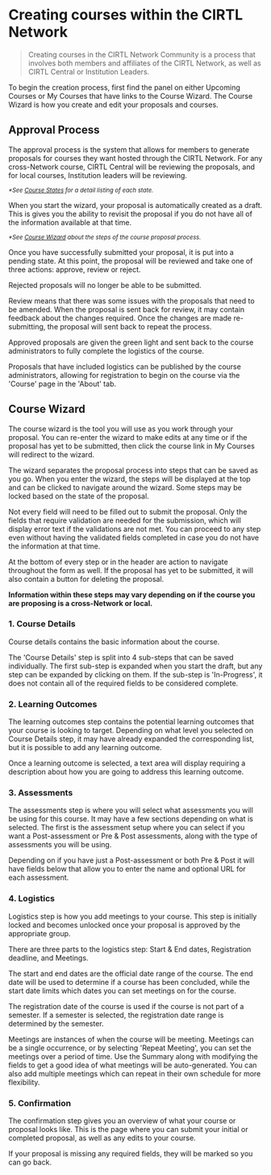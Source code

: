 # Creating courses within the CIRTL Network

> Creating courses in the CIRTL Network Community is a process that involves both members and affiliates of the CIRTL Network, as well as CIRTL Central or Institution Leaders.

To begin the creation process, first find the panel on either Upcoming Courses or My Courses that have links to the Course Wizard. The Course Wizard is how you create and edit your proposals and courses.

## Approval Process
The approval process is the system that allows for members to generate proposals for courses they want hosted through the CIRTL Network. For any cross-Network course, CIRTL Central will be reviewing the proposals, and for local courses, Institution leaders will be reviewing. 

<small>_*See [Course States](/1.0.0/references/course-states) for a detail listing of each state._</small>

When you start the wizard, your proposal is automatically created as a draft. This is gives you the ability to revisit the proposal if you do not have all of the information available at that time. 

<small>_*See [Course Wizard](#course-wizard) about the steps of the course proposal process._</small>

Once you have successfully submitted your proposal, it is put into a pending state. At this point, the proposal will be reviewed and take one of three actions: approve, review or reject.

Rejected proposals will no longer be able to be submitted.

Review means that there was some issues with the proposals that need to be amended. When the proposal is sent back for review, it may contain feedback about the changes required. Once the changes are made re-submitting, the proposal will sent back to repeat the process.

Approved proposals are given the green light and sent back to the course administrators to fully complete the logistics of the course. 

Proposals that have included logistics can be published by the course administrators, allowing for registration to begin on the course via the 'Course' page in the 'About' tab.

## Course Wizard

The course wizard is the tool you will use as you work through your proposal. You can re-enter the wizard to make edits at any time or if the proposal has yet to be submitted, then click the course link in My Courses will redirect to the wizard.

The wizard separates the proposal process into steps that can be saved as you go. When you enter the wizard, the steps will be displayed at the top and can be clicked to navigate around the wizard. Some steps may be locked based on the state of the proposal.

Not every field will need to be filled out to submit the proposal. Only the fields that require validation are needed for the submission, which will display error text if the validations are not met. You can proceed to any step even without having the validated fields completed in case you do not have the information at that time.

At the bottom of every step or in the header are action to navigate throughout the form as well. If the proposal has yet to be submitted, it will also contain a button for deleting the proposal.

**Information within these steps may vary depending on if the course you are proposing is a cross-Network or local.**

### 1. Course Details
Course details contains the basic information about the course.

The 'Course Details' step is split into 4 sub-steps that can be saved individually. The first sub-step is expanded when you start the draft, but any step can be expanded by clicking on them. If the sub-step is 'In-Progress', it does not contain all of the required fields to be considered complete.

### 2. Learning Outcomes
The learning outcomes step contains the potential learning outcomes that your course is looking to target. Depending on what level you selected on Course Details step, it may have already expanded the corresponding list, but it is possible to add any learning outcome.

Once a learning outcome is selected, a text area will display requiring a description about how you are going to address this learning outcome.

### 3. Assessments
The assessments step is where you will select what assessments you will be using for this course. It may have a few sections depending on what is selected. The first is the assessment setup where you can select if you want a Post-assessment or Pre & Post assessments, along with the type of assessments you will be using.

Depending on if you have just a Post-assessment or both Pre & Post it will have fields below that allow you to enter the name and optional URL for each assessment.

### 4. Logistics
Logistics step is how you add meetings to your course. This step is initially locked and becomes unlocked once your proposal is approved by the appropriate group.

There are three parts to the logistics step: Start & End dates, Registration deadline, and Meetings.

The start and end dates are the official date range of the course. The end date will be used to determine if a course has been concluded, while the start date limits which dates you can set meetings on for the course.

The registration date of the course is used if the course is not part of a semester. If a semester is selected, the registration date range is determined by the semester.

Meetings are instances of when the course will be meeting. Meetings can be a single occurrence, or by selecting 'Repeat Meeting', you can set the meetings over a period of time. Use the Summary along with modifying the fields to get a good idea of what meetings will be auto-generated. You can also add multiple meetings which can repeat in their own schedule for more flexibility.

### 5. Confirmation
The confirmation step gives you an overview of what your course or proposal looks like. This is the page where you can submit your initial or completed proposal, as well as any edits to your course.

If your proposal is missing any required fields, they will be marked so you can go back.